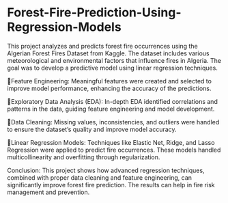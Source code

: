 # Forest-Fire-Prediction-Using-Regression-Models
This project analyzes and predicts forest fire occurrences using the Algerian Forest Fires Dataset from Kaggle. The dataset includes various meteorological and environmental factors that influence fires in Algeria. The goal was to develop a predictive model using linear regression techniques.

💠Feature Engineering: Meaningful features were created and selected to improve model performance, enhancing the accuracy of the predictions.

💠Exploratory Data Analysis (EDA): In-depth EDA identified correlations and patterns in the data, guiding feature engineering and model development.

💠Data Cleaning: Missing values, inconsistencies, and outliers were handled to ensure the dataset’s quality and improve model accuracy.

💠Linear Regression Models: Techniques like Elastic Net, Ridge, and Lasso Regression were applied to predict fire occurrences. These models handled multicollinearity and overfitting through regularization.

 Conclusion:
This project shows how advanced regression techniques, combined with proper data cleaning and feature engineering, can significantly improve forest fire prediction. The results can help in fire risk management and prevention.
